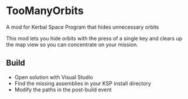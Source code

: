# TooManyOrbits
A mod for Kerbal Space Program that hides unnecessary orbits

This mod lets you hide orbits with the press of a single key and clears up the map view so you can concentrate on your mission.

## Build
* Open solution with Visual Studio
* Find the missing assemblies in your KSP install directory
* Modify the paths in the post-build event
